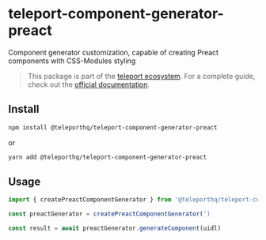 # teleport-component-generator-preact

Component generator customization, capable of creating Preact components with CSS-Modules styling

> This package is part of the [teleport ecosystem](https://github.com/teleporthq/teleport-code-generators). For a complete guide, check out the [official documentation](https://docs.teleporthq.io/).

## Install
```bash
npm install @teleporthq/teleport-component-generator-preact
```
or
```bash
yarn add @teleporthq/teleport-component-generator-preact
```

## Usage
```javascript
import { createPreactComponentGenerator } from '@teleporthq/teleport-component-generator-preact'

const preactGenerator = createPreactComponentGenerator(')

const result = await preactGenerator.generateComponent(uidl)
```

